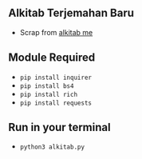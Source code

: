 ## Alkitab Terjemahan Baru
  * Scrap from <a href="https://alkitab.me/">alkitab me</a>

## Module Required
  * `pip install inquirer`
  * `pip install bs4`
  * `pip install rich`
  * `pip install requests`

## Run in your terminal
  * `python3 alkitab.py`
